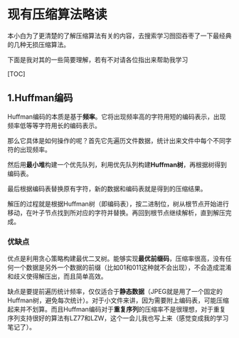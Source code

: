 # 现有压缩算法略读

本小白为了更清楚的了解压缩算法有关的内容，去搜索学习囫囵吞枣了一下最经典的几种无损压缩算法。

下面是我对其的一些简要理解，若有不对请各位指出来帮助我学习



[TOC]



## 1.Huffman编码

Huffman编码的本质是基于**频率**。它将出现频率高的字符用短的编码表示，出现频率低等等字符用长的编码表示。

那么它具体是如何操作的呢？首先它先遍历文件数据，统计出来文件中每个不同字符的出现频率。

然后用**最小堆**构建一个优先队列，利用优先队列构建**Huffman树**，再根据树得到编码表。

最后根据编码表替换原有字符，新的数据和编码表就是得到的压缩结果。

解压的过程就是根据Huffman树（即编码表），按二进制位，树从根节点开始进行移动，在叶子节点找到所对应的字符并替换。再回到根节点继续解析，直到解压完成。

### 优缺点

优点是利用贪心策略构建最优二叉树。能够实现**最优前缀码**，压缩率很高，没有任何一个数据是另外一个数据的前缀（比如01和011这种就不会出现），不会造成混淆和歧义使得解压出，而且简单高效。

缺点是要提前遍历统计频率，仅仅适合于**静态数据**（JPEG就是用了一个固定的Huffman树，避免每次统计）。对于小文件来讲，因为需要附上编码表，可能压缩起来并不划算。而且Huffman编码对于**重复序列**的压缩率不是很理想，对于重复序列支持很好的算法有LZ77和LZW，这个一会儿我也写上来（感觉变成我的学习笔记了）。
